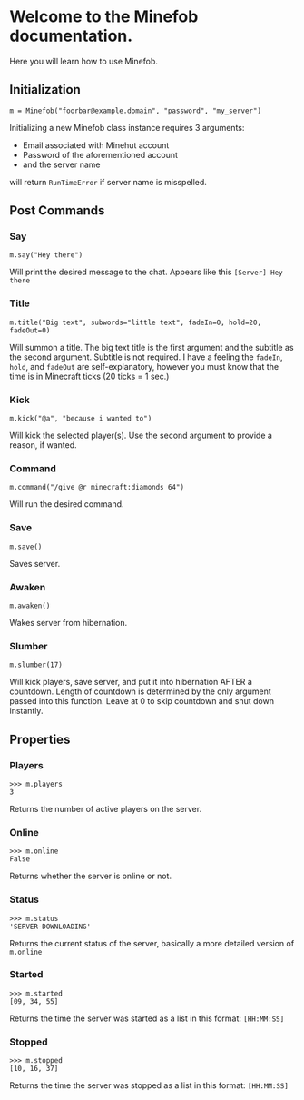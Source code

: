 # Welcome to the Minefob documentation.  
Here you will learn how to use Minefob.

## Initialization
```import Minefob
m = Minefob("foorbar@example.domain", "password", "my_server")
```
Initializing a new Minefob class instance requires 3 arguments:
* Email associated with Minehut account
* Password of the aforementioned account
* and the server name

will return `RunTimeError` if server name is misspelled.

## Post Commands

### Say
```
m.say("Hey there")
```
Will print the desired message to the chat.  Appears like this
`[Server] Hey there`

### Title
```
m.title("Big text", subwords="little text", fadeIn=0, hold=20, fadeOut=0)
```
Will summon a title. 
The big text title is the first argument and the subtitle as the second argument.  Subtitle is not required.
I have a feeling the `fadeIn`, `hold`, and `fadeOut` are self-explanatory,
however you must know that the time is in Minecraft ticks (20 ticks = 1 sec.)

### Kick
```
m.kick("@a", "because i wanted to")
```
Will kick the selected player(s).  Use the second argument to provide a reason, if wanted.

### Command
```
m.command("/give @r minecraft:diamonds 64")
```
Will run the desired command.

### Save
```
m.save()
```
Saves server.

### Awaken
```
m.awaken()
```
Wakes server from hibernation.

### Slumber
```
m.slumber(17)
```
Will kick players, save server, and put it into hibernation AFTER a countdown.
Length of countdown is determined by the only argument passed into this function.
Leave at 0 to skip countdown and shut down instantly.

## Properties
### Players
```
>>> m.players
3
```
Returns the number of active players on the server.

### Online
```
>>> m.online
False
```
Returns whether the server is online or not.

### Status
```
>>> m.status
'SERVER-DOWNLOADING'
```
Returns the current status of the server, basically
a more detailed version of `m.online`

### Started
```
>>> m.started
[09, 34, 55]
```
Returns the time the server was started as a list
in this format: `[HH:MM:SS]`

### Stopped
```
>>> m.stopped
[10, 16, 37]
```
Returns the time the server was stopped as a list
in this format: `[HH:MM:SS]`

